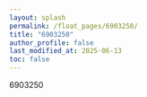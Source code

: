 ```yaml
---
layout: splash
permalink: /float_pages/6903250/
title: "6903250"
author_profile: false
last_modified_at: 2025-06-13
toc: false
---
```

 
6903250

